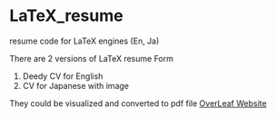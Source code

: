 # LaTeX_resume
resume code for LaTeX engines (En, Ja)

There are 2 versions of LaTeX resume Form

1. Deedy CV for English
2. CV for Japanese with image

They could be visualized and converted to pdf file [OverLeaf Website](https://www.overleaf.com/project)
